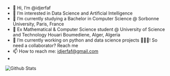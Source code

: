 - 👋 Hi, I’m @idjerfaf
- 👀 I’m interested in Data Science and Artificial Intelligence
- 💬 I’m currently studying a Bachelor in Computer Science @ Sorbonne University, Paris, France 
- 🌱 Ex Mathematical & Computer Science student @ University of Science and Technology Houari Boumediene, Alger, Algeria
- 🔭 I’m currently working on python and data science projects 🐱‍💻💖! So need a collaborator? Reach me
- 📫 How to reach me: idjerfaf@gmail.com
- 
![Github Stats](https://github-readme-stats.vercel.app/api?username=ilyesdjerfaf&theme=midnight-purple)
